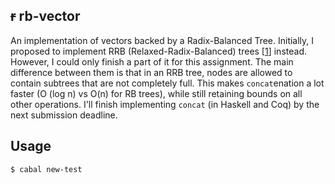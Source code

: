 ## ~~r~~ rb-vector

An implementation of vectors backed by a Radix-Balanced Tree.
Initially, I proposed to implement RRB (Relaxed-Radix-Balanced) trees [[1]] instead.
However, I could only finish a part of it for this assignment.
The main difference between them is that
in an RRB tree, nodes are allowed to contain subtrees that are not
completely full. This makes `concat`enation a lot faster (O (log n) vs O(n) for RB trees),
while still retaining bounds on all other operations.
I'll finish implementing `concat` (in Haskell and Coq) by the next submission deadline.

[1]: https://infoscience.epfl.ch/record/213452/files/rrbvector.pdf


## Usage

    $ cabal new-test
